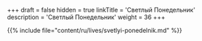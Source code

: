 +++
draft = false
hidden = true
linkTitle = 'Светлый Понедельник'
description = 'Светлый Понедельник'
weight = 36
+++

{{% include file="content/ru/lives/svetlyi-ponedelnik.md" %}}
